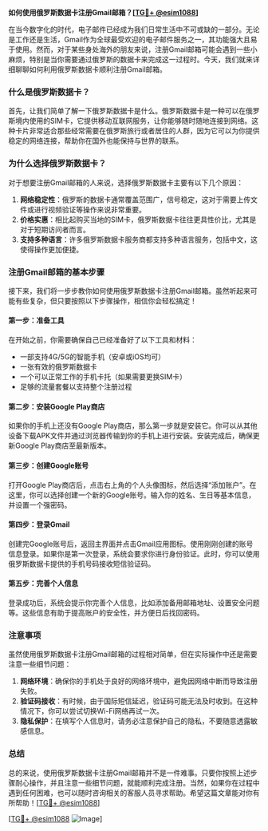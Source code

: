 **如何使用俄罗斯数据卡注册Gmail邮箱？[[TG💪+ @esim1088](https://t.me/s/esim1088)]**

在当今数字化的时代，电子邮件已经成为我们日常生活中不可或缺的一部分。无论是工作还是生活，Gmail作为全球最受欢迎的电子邮件服务之一，其功能强大且易于使用。然而，对于某些身处海外的朋友来说，注册Gmail邮箱可能会遇到一些小麻烦，特别是当你需要通过俄罗斯的数据卡来完成这一过程时。今天，我们就来详细聊聊如何利用俄罗斯数据卡顺利注册Gmail邮箱。

### 什么是俄罗斯数据卡？

首先，让我们简单了解一下俄罗斯数据卡是什么。俄罗斯数据卡是一种可以在俄罗斯境内使用的SIM卡，它提供移动互联网服务，让你能够随时随地连接到网络。这种卡片非常适合那些经常需要在俄罗斯旅行或者居住的人群，因为它可以为你提供稳定的网络连接，帮助你在国外也能保持与世界的联系。

### 为什么选择俄罗斯数据卡？

对于想要注册Gmail邮箱的人来说，选择俄罗斯数据卡主要有以下几个原因：

1. **网络稳定性**：俄罗斯的数据卡通常覆盖范围广，信号稳定，这对于需要上传文件或进行视频验证等操作来说非常重要。
2. **价格实惠**：相比起购买当地的SIM卡，俄罗斯数据卡往往更具性价比，尤其是对于短期访问者而言。
3. **支持多种语言**：许多俄罗斯数据卡服务商都支持多种语言服务，包括中文，这使得操作更加便捷。

### 注册Gmail邮箱的基本步骤

接下来，我们将一步步教你如何使用俄罗斯数据卡注册Gmail邮箱。虽然听起来可能有些复杂，但只要按照以下步骤操作，相信你会轻松搞定！

#### 第一步：准备工具

在开始之前，你需要确保自己已经准备好了以下工具和材料：

- 一部支持4G/5G的智能手机（安卓或iOS均可）
- 一张有效的俄罗斯数据卡
- 一个可以正常工作的手机卡托（如果需要更换SIM卡）
- 足够的流量套餐以支持整个注册过程

#### 第二步：安装Google Play商店

如果你的手机上还没有Google Play商店，那么第一步就是安装它。你可以从其他设备下载APK文件并通过浏览器传输到你的手机上进行安装。安装完成后，确保更新Google Play商店至最新版本。

#### 第三步：创建Google账号

打开Google Play商店后，点击右上角的个人头像图标，然后选择“添加账户”。在这里，你可以选择创建一个新的Google账号。输入你的姓名、生日等基本信息，并设置一个强密码。

#### 第四步：登录Gmail

创建完Google账号后，返回主界面并点击Gmail应用图标。使用刚刚创建的账号信息登录。如果你是第一次登录，系统会要求你进行身份验证。此时，你可以使用俄罗斯数据卡提供的手机号码接收短信验证码。

#### 第五步：完善个人信息

登录成功后，系统会提示你完善个人信息，比如添加备用邮箱地址、设置安全问题等。这些信息有助于提高账户的安全性，并方便日后找回密码。

### 注意事项

虽然使用俄罗斯数据卡注册Gmail邮箱的过程相对简单，但在实际操作中还是需要注意一些细节问题：

1. **网络环境**：确保你的手机处于良好的网络环境中，避免因网络中断而导致注册失败。
2. **验证码接收**：有时候，由于国际短信延迟，验证码可能无法及时收到。在这种情况下，你可以尝试切换Wi-Fi网络再试一次。
3. **隐私保护**：在填写个人信息时，请务必注意保护自己的隐私，不要随意透露敏感信息。

### 总结

总的来说，使用俄罗斯数据卡注册Gmail邮箱并不是一件难事。只要你按照上述步骤耐心操作，并且注意一些细节问题，就能顺利完成注册。当然，如果你在过程中遇到任何困难，也可以随时咨询相关的客服人员寻求帮助。希望这篇文章能对你有所帮助！[[TG💪+ @esim1088](https://t.me/s/esim1088)]

[[TG💪+ @esim1088](https://t.me/s/esim1088) ![Image](https://i.postimg.cc/4NQfJmqS/Snipaste-2025-05-13-00-14-12.png)]